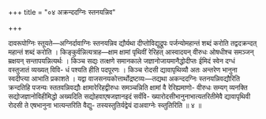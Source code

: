 +++
title = "०४ अक्रन्ददग्निः स्तनयन्निव"

+++

दावरूपोग्निः स्तूयते—अग्निर्दावाग्निः स्तनयन्निव द्यौर्यथा दीप्तोविद्युद्रूपः पर्जन्योमहान्तं शब्दं करोति तद्वदक्रन्दत् महान्तं शब्दं करोति । किङ्कुर्वन्नित्यत्राह—क्षाम क्षामां पृथिवीं रेरिहत् आस्वादयन् वीरुधः ओषधीश्च समञ्जन् म्रक्षयन् सन्तापयन्नित्यर्थः । किञ्च सद्यः तत्क्षणे समानकाले जज्ञानोजायमानैद्धोदीप्तः ईमिदं स्वेन दग्धं वस्तुजातं व्यख्यत् विवि- धं पश्यति हीति पदपूरणः । किञ्च रोदसी द्यावापृथिव्यौ अतः अन्तरेण भानुना स्वदीप्त्या आभाति प्रकाशते । यद्वा वाजसनयकोत्तार्थोद्रष्टव्यः—तद्यथा अकन्ददग्निः स्तनयन्निवद्यौरिति क्रन्दतिहि पजन्यः स्ततवन्निवद्यौः क्षामारेरिहद्वीरुधः समञ्चन्निति क्षामां वै रेरिह्यमाणो- वीरुधः सम्यग् व्यनक्ति सद्योजज्ञानोविहीमिद्धो अख्यदिति सद्योहवाएषजज्ञानइदं सर्वंवि- ख्यारोदसीभानुनाभात्यतरितीमेवै द्यावापृथिवी रोदसी ते एषभानुना भात्यन्तरिति वैद्यु- तस्यस्तुतिर्यद्वेयं दाअवाग्नेः स्व्तुतिरिति ॥ ४ ॥
